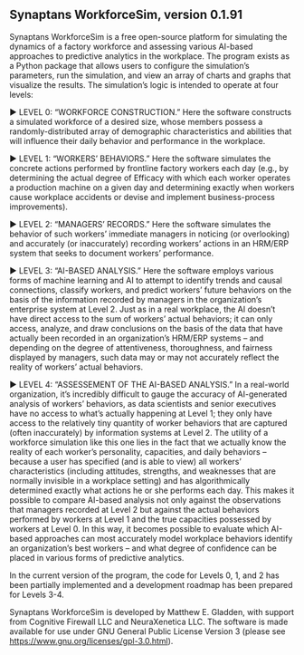 ## Synaptans WorkforceSim, version 0.1.91

Synaptans WorkforceSim is a free open-source platform for simulating the dynamics of a factory workforce and assessing various AI-based approaches to predictive analytics in the workplace. The program exists as a Python package that allows users to configure the simulation’s parameters, run the simulation, and view an array of charts and graphs that visualize the results. The simulation’s logic is intended to operate at four levels:

▶ LEVEL 0: “WORKFORCE CONSTRUCTION.” Here the software constructs a simulated workforce of a desired size, whose members possess a randomly-distributed array of demographic characteristics and abilities that will influence their daily behavior and performance in the workplace.

▶ LEVEL 1: “WORKERS’ BEHAVIORS.” Here the software simulates the concrete actions performed by frontline factory workers each day (e.g., by determining the actual degree of Efficacy with which each worker operates a production machine on a given day and determining exactly when workers cause workplace accidents or devise and implement business-process improvements).

▶ LEVEL 2: “MANAGERS’ RECORDS.” Here the software simulates the behavior of such workers’ immediate managers in noticing (or overlooking) and accurately (or inaccurately) recording workers’ actions in an HRM/ERP system that seeks to document workers’ performance.

▶ LEVEL 3: “AI-BASED ANALYSIS.” Here the software employs various forms of machine learning and AI to attempt to identify trends and causal connections, classify workers, and predict workers’ future behaviors on the basis of the information recorded by managers in the organization’s enterprise system at Level 2. Just as in a real workplace, the AI doesn’t have direct access to the sum of workers’ actual behaviors; it can only access, analyze, and draw conclusions on the basis of the data that have actually been recorded in an organization’s HRM/ERP systems – and depending on the degree of attentiveness, thoroughness, and fairness displayed by managers, such data may or may not accurately reflect the reality of workers’ actual behaviors.

▶ LEVEL 4: “ASSESSEMENT OF THE AI-BASED ANALYSIS.” In a real-world organization, it’s incredibly difficult to gauge the accuracy of AI-generated analysis of workers’ behaviors, as data scientists and senior executives have no access to what’s actually happening at Level 1; they only have access to the relatively tiny quantity of worker behaviors that are captured (often inaccurately) by information systems at Level 2. The utility of a workforce simulation like this one lies in the fact that we actually know the reality of each worker’s personality, capacities, and daily behaviors – because a user has specified (and is able to view) all workers’ characteristics (including attitudes, strengths, and weaknesses that are normally invisible in a workplace setting) and has algorithmically determined exactly what actions he or she performs each day. This makes it possible to compare AI-based analysis not only against the observations that managers recorded at Level 2 but against the actual behaviors performed by workers at Level 1 and the true capacities possessed by workers at Level 0. In this way, it becomes possible to evaluate which AI-based approaches can most accurately model workplace behaviors identify an organization’s best workers – and what degree of confidence can be placed in various forms of predictive analytics.

In the current version of the program, the code for Levels 0, 1, and 2 has been partially implemented and a development roadmap has been prepared for Levels 3-4. 

Synaptans WorkforceSim is developed by Matthew E. Gladden, with support from Cognitive Firewall LLC and NeuraXenetica LLC. The software is made available for use under GNU General Public License Version 3 (please see https://www.gnu.org/licenses/gpl-3.0.html).
